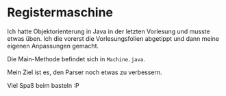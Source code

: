 # Registermaschine

Ich hatte Objektorienterung in Java in der letzten Vorlesung und musste etwas üben.
Ich die vorerst die Vorlesungsfolien abgetippt und dann meine eigenen Anpassungen gemacht.

Die Main-Methode befindet sich in ```Machine.java```.

Mein Ziel ist es, den Parser noch etwas zu verbessern.

Viel Spaß beim basteln :P
